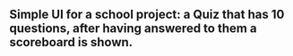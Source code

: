 ## Simple UI for a school project: a Quiz that has 10 questions, after having answered to them a scoreboard is shown.
